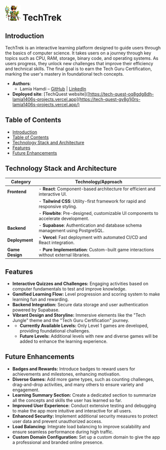 # <img src="./src/assets/images/mascot.png" alt="TechTrek Mascot" width=50/>  TechTrek

## Introduction
TechTrek is an interactive learning platform designed to guide users through the basics of computer science. It takes users on a journey through key topics such as CPU, RAM, storage, binary code, and operating systems. As users progress, they unlock new challenges that improve their efficiency and technical skills. The final goal is to earn the Tech Guru Certification, marking the user's mastery in foundational tech concepts.

- **Authors**:
  - Lamia Hamdi –
    [GitHub](https://github.com/Lamia1406) | [LinkedIn](https://www.linkedin.com/in/lamia-hamdi/)
- **Deployed site**: [TechQuest website]([https://tech-quest-oq8gdg8dh-lamia1406s-projects.vercel.app](https://tech-quest-gv8g1j0rs-lamia1406s-projects.vercel.app/)

## Table of Contents
  - [Introduction](#introduction)
  - [Table of Contents](#table-of-contents)
  - [Technology Stack and Architecture](#technology-stack-and-architecture)
  - [Features](#features)
  - [Future Enhancements](#future-enhancements)
## Technology Stack and Architecture
| **Category**        | **Technology/Approach**                                                                 |
|----------------------|-----------------------------------------------------------------------------------------|
| **Frontend**         | - **React**: Component-based architecture for efficient and interactive UI.            |
|                      | - **Tailwind CSS**: Utility-first framework for rapid and responsive styling.           |
|                      | - **Flowbite**: Pre-designed, customizable UI components to accelerate development.     |
| **Backend**          | - **Supabase**: Authentication and database schema management using PostgreSQL.         |
| **Deployment**       | - **Vercel**: Fast deployment with automated CI/CD and React integration.               |
| **Game Design**      | - **Pure Implementation**: Custom-built game interactions without external libraries.    |
## Features
- **Interactive Quizzes and Challenges:** Engaging activities based on computer fundamentals to test and improve knowledge.  
- **Gamified Learning Flow:** Level progression and scoring system to make learning fun and rewarding.  
- **Backend Integration:** Secure data storage and user authentication powered by Supabase.  
- **Vibrant Design and Storyline:** Immersive elements like the "Tech Jungle" theme and the "Tech Guru Certification" journey.
- - **Currently Available Levels:** Only Level 1 games are developed, providing foundational challenges.
  - **Future Levels:** Additional levels with new and diverse games will be added to enhance the learning experience. 
## Future Enhancements  
- **Badges and Rewards:** Introduce badges to reward users for achievements and milestones, enhancing motivation.  
- **Diverse Games:** Add more game types, such as counting challenges, drag-and-drop activities, and many others to ensure variety and engagement.  
- **Learning Summary Section:** Create a dedicated section to summarize all the concepts and skills the user has learned so far.  
- **Improved User Experience:** Conduct extensive testing and debugging to make the app more intuitive and interactive for all users.  
- **Enhanced Security:** Implement additional security measures to protect user data and prevent unauthorized access.  
- **Load Balancing:** Integrate load balancing to improve scalability and ensure seamless performance during high traffic.  
- **Custom Domain Configuration:** Set up a custom domain to give the app a professional and branded online presence.  
